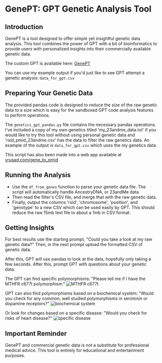 # GenePT: GPT Genetic Analysis Tool

## Introduction
GenePT is a tool designed to offer simple yet insightful genetic data analysis. This tool combines the power of GPT with a bit of bioinformatics to provide users with personalized insights into their commercially available genetic data.

The custom GPT is available here: [GenePT](https://chat.openai.com/g/g-UpAdVFI1R-genept)

You can use my example output if you'd just like to see GPT attempt a genetic analysis: `data_for_gpt.csv` 

## Preparing Your Genetic Data
The provided pandas code is designed to reduce the size of the raw genetic data to a size which is easy for the sandboxed GPT code analysis features to perform operations.

The `genetics_gpt_pandas.py` file contains the necessary pandas operations. I've included a copy of my own genetics titled 'my_23andme_data.txt' if you would like to try this tool without using personal genetic data and 'rsid_pmid_23andme.csv' has the data to filter the raw genetics data. An example of the output is `data_for_gpt.csv` which uses the my genetics data. 

This script has also been made into a web app available at [yrusad.com/gene_to_pmid](https://yrusad.com/gene_to_pmid)

## Running the Analysis

- Use the `df_from_genes` function to parse your genetic data file. The script will automatically handle AncestryDNA, or 23andMe data.
- Then read the filter's CSV file, and merge that with the raw genetic data.
- Finally, output the columns 'rsid', 'chromosome', 'position', and 'genotype' to a new CSV which can be used easily by GPT. This should reduce the raw 15mb text file to about a 1mb in CSV format. 

## Getting Insights
For best results use the starting prompt, "Could you take a look at my raw genetic data?" Then, in the next prompt upload the formatted CSV of genetic data.

After this, GPT will use pandas to look at the data, hopefully only taking a few seconds. After this, prompt GPT with questions about your genetic data.

The GPT can find specific polymorphisms: "Please tell me if I have the MTHFR c677t polymorphism." 
![MTHFR c677t](https://imgur.com/P6QA7ay)

GPT can also find polymorphisms based on a biochemical system: "Would you check for any common, well studied polymorphisms in serotonin or dopamine receptors?"
![biochemical system](https://imgur.com/D3VFlJk)

Or look for changes based on a specific disease: "Would you check for risks of heart disease?"
![specific disease](https://imgur.com/fjPfG0V)

## Important Reminder
GenePT and commercial genetic data is not a substitute for professional medical advice. This tool is entirely for educational and entertainment purposes.

